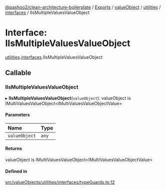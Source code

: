[@pashoo2/clean-architecture-boilerplate](../README.md) / [Exports](../modules.md) / [valueObject](../modules/valueobject.md) / [utilities](../modules/valueobject.utilities.md) / [interfaces](../modules/valueobject.utilities.interfaces.md) / IIsMultipleValuesValueObject

# Interface: IIsMultipleValuesValueObject

[utilities](../modules/valueobject.utilities.md).[interfaces](../modules/valueobject.utilities.interfaces.md).IIsMultipleValuesValueObject

## Callable

### IIsMultipleValuesValueObject

▸ **IIsMultipleValuesValueObject**(`valueObject`): valueObject is IMultiValuesValueObject<IMultiValuesValueObjectValue\>

#### Parameters

| Name | Type |
| :------ | :------ |
| `valueObject` | `any` |

#### Returns

valueObject is IMultiValuesValueObject<IMultiValuesValueObjectValue\>

#### Defined in

[src/valueObjects/utilities/interfaces/typeGuards.ts:12](https://github.com/pashoo2/clean-architecture-boilerplate/blob/4202db5/src/valueObjects/utilities/interfaces/typeGuards.ts#L12)
